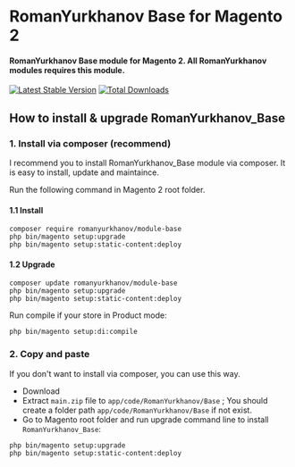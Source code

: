 # RomanYurkhanov Base for Magento 2
#### RomanYurkhanov Base module for Magento 2. All RomanYurkhanov modules requires this module.

[![Latest Stable Version](http://poser.pugx.org/romanyurkhanov/module-base/v)](https://packagist.org/packages/romanyurkhanov/module-base)
[![Total Downloads](http://poser.pugx.org/romanyurkhanov/module-base/downloads)](https://packagist.org/packages/romanyurkhanov/module-base)

## How to install & upgrade RomanYurkhanov_Base

### 1. Install via composer (recommend)

I recommend you to install RomanYurkhanov_Base module via composer. It is easy to install, update and maintaince.

Run the following command in Magento 2 root folder.

#### 1.1 Install

```
composer require romanyurkhanov/module-base
php bin/magento setup:upgrade
php bin/magento setup:static-content:deploy
```

#### 1.2 Upgrade

```
composer update romanyurkhanov/module-base
php bin/magento setup:upgrade
php bin/magento setup:static-content:deploy
```

Run compile if your store in Product mode:

```
php bin/magento setup:di:compile
```

### 2. Copy and paste

If you don't want to install via composer, you can use this way. 

- Download 
- Extract `main.zip` file to `app/code/RomanYurkhanov/Base` ; You should create a folder path `app/code/RomanYurkhanov/Base` if not exist.
- Go to Magento root folder and run upgrade command line to install `RomanYurkhanov_Base`:

```
php bin/magento setup:upgrade
php bin/magento setup:static-content:deploy
```
